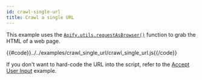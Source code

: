 ```yaml
---
id: crawl-single-url
title: Crawl a single URL
---
```


This example uses the [`Apify.utils.requestAsBrowser()`](/docs/api/utils#utilsrequestasbrowseroptions) function to grab the 
HTML of a web page.

{{#code}}../../examples/crawl_single_url/crawl_single_url.js{{/code}}

If you don't want to hard-code the URL into the script, refer to the [Accept User Input](accept-user-input) example.
